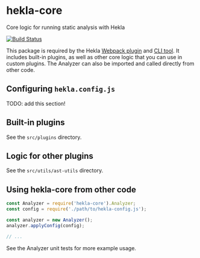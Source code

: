 # hekla-core

Core logic for running static analysis with Hekla

[![Build Status](https://travis-ci.org/andrewjensen/hekla.svg?branch=master)](https://travis-ci.org/andrewjensen/hekla)

This package is required by the Hekla [Webpack plugin](https://www.npmjs.com/package/hekla-webpack-plugin) and [CLI tool](https://www.npmjs.com/package/hekla-cli). It includes built-in plugins, as well as other core logic that you can use in custom plugins. The Analyzer can also be imported and called directly from other code.

## Configuring `hekla.config.js`

TODO: add this section!

## Built-in plugins

See the `src/plugins` directory.

## Logic for other plugins

See the `src/utils/ast-utils` directory.

## Using hekla-core from other code

```js
const Analyzer = require('hekla-core').Analyzer;
const config = require('./path/to/hekla-config.js');

const analyzer = new Analyzer();
analyzer.applyConfig(config);

// ...
```

See the Analyzer unit tests for more example usage.
